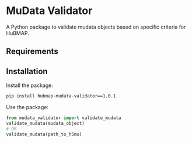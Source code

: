 # MuData Validator

A Python package to validate mudata objects based on specific criteria for HuBMAP.

## Requirements



## Installation

Install the package:
```bash
pip install hubmap-mudata-validator==1.0.1
```

Use the package:
```python
from mudata_validator import validate_mudata
validate_mudata(mudata_object)
# OR
validate_mudata(path_to_h5mu)
```
